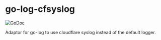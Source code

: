 # go-log-cfsyslog

[![GoDoc](https://godoc.org/github.com/codemedic/go-log-cfsyslog?status.svg)](https://pkg.go.dev/github.com/codemedic/go-log-cfsyslog)

Adaptor for go-log to use cloudflare syslog instead of the default logger.

